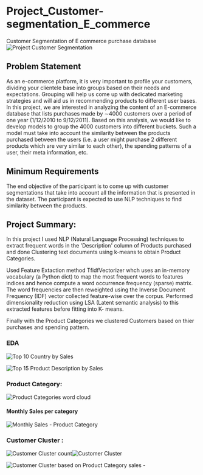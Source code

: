 # Project_Customer-segmentation_E_commerce
Customer Segmentation of E commerce purchase database
![Project Customer Segmentation](https://user-images.githubusercontent.com/108978683/213140611-4ae3279d-23ba-40d0-96af-43ca7a39a9d1.png) 


## Problem Statement

As an e-commerce platform, it is very important to profile your customers, dividing your clientele base into groups based on their needs and expectations. Grouping will help us come up with dedicated marketing strategies and will aid us in recommending products to different user bases. In this project, we are interested in analyzing the content of an E-commerce database that lists purchases made by ∼4000 customers over a period of one year (1/12/2010 to 9/12/2011). Based on this analysis, we would like to develop models to group the 4000 customers into different buckets. Such a model must take into account the similarity between the products purchased between the users (i.e. a user might purchase 2 different products which are very similar to each other), the spending patterns of a user, their meta information, etc.

## Minimum Requirements

The end objective of the participant is to come up with customer segmentations that take into account all the information that is presented in the dataset. The participant is expected to use NLP techniques to find similarity between the products.

## Project Summary:

In this project I used NLP (Natural Language Processing) techniques to extract frequent words in the 'Description' column of Products purchased and done Clustering text documents using k-means to obtain Product Categories.

Used Feature Extaction method TfidfVectorizer whch uses an in-memory vocabulary (a Python dict) to map the most frequent words to features indices and hence compute a word occurrence frequency (sparse) matrix. The word frequencies are then reweighted using the Inverse Document Frequency (IDF) vector collected feature-wise over the corpus. Performed dimensionality reduction using LSA (Latent semantic analysis) to this extracted features before fitting into K- means.

Finally with the Product Categories we clustered Customers based on thier purchases and spending pattern.

### EDA
![Top 10 Country by Sales](https://user-images.githubusercontent.com/108978683/213146410-899d3218-9caa-45fc-930f-d5e96312fef3.png)

![Top 15 Product Description by Sales](https://user-images.githubusercontent.com/108978683/213146618-41ec838c-eaae-42cf-98f7-f737b5d65cc3.png)

### Product Category:
![Product Categories word cloud](https://user-images.githubusercontent.com/108978683/213145748-da660108-2ae2-4c40-bbef-adaf1d7446ff.png)
#### Monthly Sales per category
![Monthly Sales - Product Category](https://user-images.githubusercontent.com/108978683/213147893-de96cb76-d3e0-45fa-be8d-93339d0de37c.png)
### Customer Cluster :
![Customer Cluster count](https://user-images.githubusercontent.com/108978683/213148244-488e76c7-b6a8-4d5a-a149-2f3e1edc59b7.png)![Customer Cluster](https://user-images.githubusercontent.com/108978683/213148406-d5bdc973-95de-41cb-9787-2665520d029a.png)


![Customer Cluster based on Product Category sales -](https://user-images.githubusercontent.com/108978683/213148811-fb5d57a5-9dc4-4aa6-98b4-1245882b4d0b.png)

